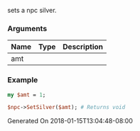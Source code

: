 sets a npc silver.
### Arguments
**Name**|**Type**|**Description**
:---|:---|:---
amt||

### Example

```perl
my $amt = 1;

$npc->SetSilver($amt); # Returns void
```


Generated On 2018-01-15T13:04:48-08:00